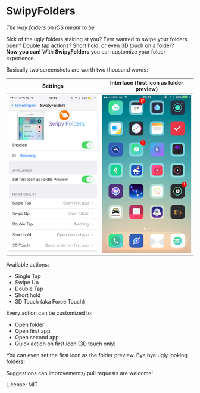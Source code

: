 # SwipyFolders
*The way folders on iOS meant to be*  

Sick of the ugly folders stairing at you? Ever wanted to swipe your folders open? Double tap actions? Short hold, or even 3D touch on a folder?  
**Now you can!** With **SwipyFolders** you can customize your folder experience.  

Basically two screenshots are worth two thousand words:  

Settings                                | Interface (first icon as folder preview)
:--------------------------------------:|:-----------------------------:
![Settings](/screenshots/settings.PNG)  | ![Interface](/screenshots/interface.PNG)


Available actions:
* Single Tap
* Swipe Up
* Double Tap
* Short hold
* 3D Touch (aka Force Touch)

Every action can be customized to:  
* Open folder  
* Open first app  
* Open second app  
* Quick action on first icon (3D touch only)

You can even set the first icon as the folder preview. Bye bye ugly looking folders!

Suggestions can improvements/ pull requests are welcome!

License: MIT